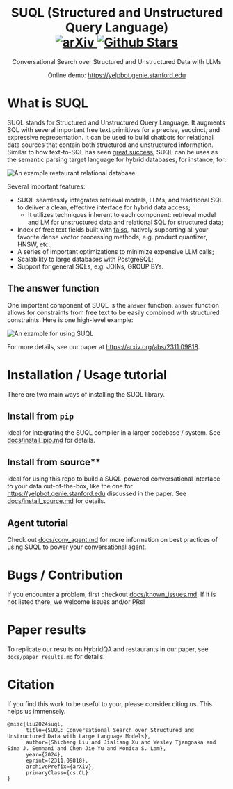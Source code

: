 <p align="center">
    <h1 align="center">
        <b>SUQL (Structured and Unstructured Query Language)</b>
        <br>
        <a href="https://arxiv.org/abs/2311.09818">
            <img src="https://img.shields.io/badge/cs.CL-2311.09818-b31b1b" alt="arXiv">
        </a>
        <a href="https://github.com/stanford-oval/suql/stargazers">
            <img src="https://img.shields.io/github/stars/stanford-oval/suql?style=social" alt="Github Stars">
        </a>
    </h1>
</p>
<p align="center">
    Conversational Search over Structured and Unstructured Data with LLMs
</p>
<p align="center">
    Online demo:
    <a href="https://yelpbot.genie.stanford.edu" target="_blank">
        https://yelpbot.genie.stanford.edu
    </a>
    <br>
</p>


# What is SUQL

SUQL stands for Structured and Unstructured Query Language. It augments SQL with several important free text primitives for a precise, succinct, and expressive representation. It can be used to build chatbots for relational data sources that contain both structured and unstructured information. Similar to how text-to-SQL has seen [great success](https://python.langchain.com/docs/use_cases/qa_structured/sql), SUQL can be uses as the semantic parsing target language for hybrid databases, for instance, for:

![An example restaurant relational database](figures/figure1.png)

Several important features:

- SUQL seamlessly integrates retrieval models, LLMs, and traditional SQL to deliver a clean, effective interface for hybrid data access;
    - It utilizes techniques inherent to each component: retrieval model and LM for unstructured data and relational SQL for structured data;
- Index of free text fields built with [faiss](https://github.com/facebookresearch/faiss), natively supporting all your favorite dense vector processing methods, e.g. product quantizer, HNSW, etc.;
- A series of important optimizations to minimize expensive LLM calls;
- Scalability to large databases with PostgreSQL;
- Support for general SQLs, e.g. JOINs, GROUP BYs.

## The answer function

One important component of SUQL is the `answer` function. `answer` function allows for constraints from free text to be easily combined with structured constraints. Here is one high-level example:

![An example for using SUQL](figures/figure2.png)

For more details, see our paper at https://arxiv.org/abs/2311.09818.

# Installation / Usage tutorial

There are two main ways of installing the SUQL library.

## Install from `pip`

Ideal for integrating the SUQL compiler in a larger codebase / system. See [docs/install_pip.md](docs/install_pip.md) for details.

## Install from source**

Ideal for using this repo to build a SUQL-powered conversational interface to your data out-of-the-box, like the one for https://yelpbot.genie.stanford.edu discussed in the paper. See [docs/install_source.md](docs/install_source.md) for details.

## Agent tutorial

Check out [docs/conv_agent.md](docs/conv_agent.md) for more information on best practices of using SUQL to power your conversational agent.

# Bugs / Contribution

If you encounter a problem, first checkout [docs/known_issues.md](docs/known_issues.md). If it is not listed there, we welcome Issues and/or PRs!

# Paper results

To replicate our results on HybridQA and restaurants in our paper, see `docs/paper_results.md` for details.

# Citation

If you find this work to be useful to your, please consider citing us. This helps us immensely.

```
@misc{liu2024suql,
      title={SUQL: Conversational Search over Structured and Unstructured Data with Large Language Models}, 
      author={Shicheng Liu and Jialiang Xu and Wesley Tjangnaka and Sina J. Semnani and Chen Jie Yu and Monica S. Lam},
      year={2024},
      eprint={2311.09818},
      archivePrefix={arXiv},
      primaryClass={cs.CL}
}
```